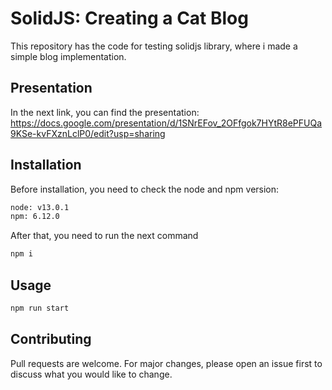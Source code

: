 # SolidJS: Creating a Cat Blog

This repository has the code for testing solidjs library, where i made a simple blog implementation.

## Presentation

In the next link, you can find the presentation: https://docs.google.com/presentation/d/1SNrEFov_2OFfgok7HYtR8ePFUQa9KSe-kvFXznLclP0/edit?usp=sharing
 
## Installation

Before installation, you need to check the node and npm version:

```bash
node: v13.0.1
npm: 6.12.0
```

After that, you need to run the next command

```bash
npm i
```

## Usage

```bash
npm run start
```

## Contributing

Pull requests are welcome. For major changes, please open an issue first to discuss what you would like to change.
